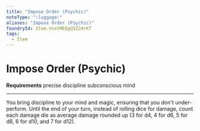 ```yaml
---
title: "Impose Order (Psychic)"
noteType: ":luggage:"
aliases: "Impose Order (Psychic)"
foundryId: Item.VnotMEQgQ5Z24rKT
tags:
  - Item
---
```


# Impose Order (Psychic)

**Requirements** precise discipline subconscious mind

* * *

You bring discipline to your mind and magic, ensuring that you don't under-perform. Until the end of your turn, instead of rolling dice for damage, count each damage die as average damage rounded up (3 for d4, 4 for d6, 5 for d8, 6 for d10, and 7 for d12).
